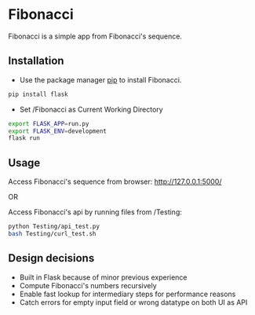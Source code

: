 # Fibonacci

Fibonacci is a simple app from Fibonacci's sequence.


## Installation

* Use the package manager [pip](https://pip.pypa.io/en/stable/) to install Fibonacci.

```bash
pip install flask
```

* Set /Fibonacci as Current Working Directory

```bash
export FLASK_APP=run.py
export FLASK_ENV=development
flask run
```

## Usage

Access Fibonacci's sequence from browser:
http://127.0.0.1:5000/

OR

Access Fibonacci's api by running files from /Testing:
```bash
python Testing/api_test.py
bash Testing/curl_test.sh
```

## Design decisions
- Built in Flask because of minor previous experience
- Compute Fibonacci's numbers recursively
- Enable fast lookup for intermediary steps for performance reasons
- Catch errors for empty input field or wrong datatype on both UI as API
